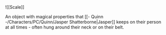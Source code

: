 ![[Scale]]

An object with magical properties that [[- Quinn -/Characters/PC/Quinn/Jasper Shatterborne|Jasper]] keeps on their person at all times - often hung around their neck or on their belt.